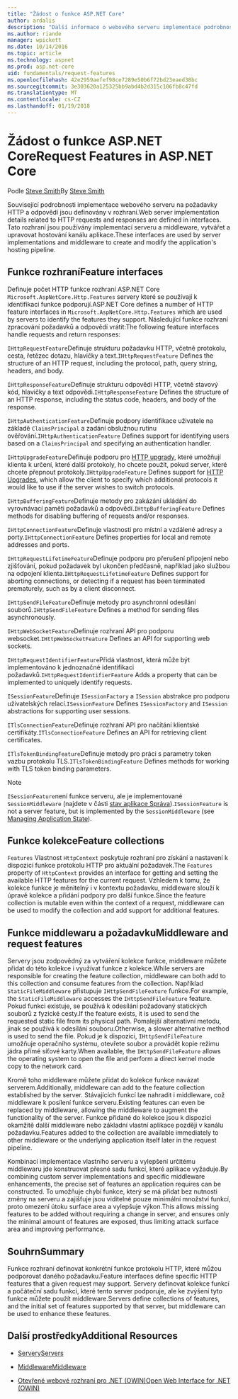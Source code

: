 ```yaml
---
title: "Žádost o funkce ASP.NET Core"
author: ardalis
description: "Další informace o webového serveru implementace podrobnosti týkající se požadavků HTTP a odpovědí, které jsou definovány v rozhraní pro ASP.NET Core."
ms.author: riande
manager: wpickett
ms.date: 10/14/2016
ms.topic: article
ms.technology: aspnet
ms.prod: asp.net-core
uid: fundamentals/request-features
ms.openlocfilehash: 42e2959aefef98ce7289e50b6f72bd23eaed38bc
ms.sourcegitcommit: 3e303620a125325bb9abd4b2d315c106fb8c47fd
ms.translationtype: MT
ms.contentlocale: cs-CZ
ms.lasthandoff: 01/19/2018
---
```

# <a name="request-features-in-aspnet-core"></a><span data-ttu-id="03863-103">Žádost o funkce ASP.NET Core</span><span class="sxs-lookup"><span data-stu-id="03863-103">Request Features in ASP.NET Core</span></span>

<span data-ttu-id="03863-104">Podle [Steve Smith](https://ardalis.com/)</span><span class="sxs-lookup"><span data-stu-id="03863-104">By [Steve Smith](https://ardalis.com/)</span></span>

<span data-ttu-id="03863-105">Související podrobnosti implementace webového serveru na požadavky HTTP a odpovědí jsou definovány v rozhraní.</span><span class="sxs-lookup"><span data-stu-id="03863-105">Web server implementation details related to HTTP requests and responses are defined in interfaces.</span></span> <span data-ttu-id="03863-106">Tato rozhraní jsou používány implementací serveru a middleware, vytvářet a upravovat hostování kanálu aplikace.</span><span class="sxs-lookup"><span data-stu-id="03863-106">These interfaces are used by server implementations and middleware to create and modify the application's hosting pipeline.</span></span>

## <a name="feature-interfaces"></a><span data-ttu-id="03863-107">Funkce rozhraní</span><span class="sxs-lookup"><span data-stu-id="03863-107">Feature interfaces</span></span>

<span data-ttu-id="03863-108">Definuje počet HTTP funkce rozhraní ASP.NET Core `Microsoft.AspNetCore.Http.Features` servery které se používají k identifikaci funkce podporují.</span><span class="sxs-lookup"><span data-stu-id="03863-108">ASP.NET Core defines a number of HTTP feature interfaces in `Microsoft.AspNetCore.Http.Features` which are used by servers to identify the features they support.</span></span> <span data-ttu-id="03863-109">Následující funkce rozhraní zpracování požadavků a odpovědí vrátit:</span><span class="sxs-lookup"><span data-stu-id="03863-109">The following feature interfaces handle requests and return responses:</span></span>

<span data-ttu-id="03863-110">`IHttpRequestFeature`Definuje strukturu požadavku HTTP, včetně protokolu, cesta, řetězec dotazu, hlavičky a text.</span><span class="sxs-lookup"><span data-stu-id="03863-110">`IHttpRequestFeature` Defines the structure of an HTTP request, including the protocol, path, query string, headers, and body.</span></span>

<span data-ttu-id="03863-111">`IHttpResponseFeature`Definuje strukturu odpovědi HTTP, včetně stavový kód, hlavičky a text odpovědi.</span><span class="sxs-lookup"><span data-stu-id="03863-111">`IHttpResponseFeature` Defines the structure of an HTTP response, including the status code, headers, and body of the response.</span></span>

<span data-ttu-id="03863-112">`IHttpAuthenticationFeature`Definuje podpory identifikace uživatele na základě `ClaimsPrincipal` a zadání obslužnou rutinu ověřování.</span><span class="sxs-lookup"><span data-stu-id="03863-112">`IHttpAuthenticationFeature` Defines support for identifying users based on a `ClaimsPrincipal` and specifying an authentication handler.</span></span>

<span data-ttu-id="03863-113">`IHttpUpgradeFeature`Definuje podporu pro [HTTP upgrady](https://tools.ietf.org/html/rfc2616.html#section-14.42), které umožňují klienta k určení, které další protokoly, ho chcete použít, pokud server, které chcete přepnout protokoly.</span><span class="sxs-lookup"><span data-stu-id="03863-113">`IHttpUpgradeFeature` Defines support for [HTTP Upgrades](https://tools.ietf.org/html/rfc2616.html#section-14.42), which allow the client to specify which additional protocols it would like to use if the server wishes to switch protocols.</span></span>

<span data-ttu-id="03863-114">`IHttpBufferingFeature`Definuje metody pro zakázání ukládání do vyrovnávací paměti požadavků a odpovědí.</span><span class="sxs-lookup"><span data-stu-id="03863-114">`IHttpBufferingFeature` Defines methods for disabling buffering of requests and/or responses.</span></span>

<span data-ttu-id="03863-115">`IHttpConnectionFeature`Definuje vlastnosti pro místní a vzdálené adresy a porty.</span><span class="sxs-lookup"><span data-stu-id="03863-115">`IHttpConnectionFeature` Defines properties for local and remote addresses and ports.</span></span>

<span data-ttu-id="03863-116">`IHttpRequestLifetimeFeature`Definuje podporu pro přerušení připojení nebo zjišťování, pokud požadavek byl ukončen předčasně, například jako službou na odpojení klienta.</span><span class="sxs-lookup"><span data-stu-id="03863-116">`IHttpRequestLifetimeFeature` Defines support for aborting connections, or detecting if a request has been terminated prematurely, such as by a client disconnect.</span></span>

<span data-ttu-id="03863-117">`IHttpSendFileFeature`Definuje metody pro asynchronní odesílání souborů.</span><span class="sxs-lookup"><span data-stu-id="03863-117">`IHttpSendFileFeature` Defines a method for sending files asynchronously.</span></span>

<span data-ttu-id="03863-118">`IHttpWebSocketFeature`Definuje rozhraní API pro podporu websocket.</span><span class="sxs-lookup"><span data-stu-id="03863-118">`IHttpWebSocketFeature` Defines an API for supporting web sockets.</span></span>

<span data-ttu-id="03863-119">`IHttpRequestIdentifierFeature`Přidá vlastnost, která může být implementováno k jednoznačné identifikaci požadavků.</span><span class="sxs-lookup"><span data-stu-id="03863-119">`IHttpRequestIdentifierFeature` Adds a property that can be implemented to uniquely identify requests.</span></span>

<span data-ttu-id="03863-120">`ISessionFeature`Definuje `ISessionFactory` a `ISession` abstrakce pro podporu uživatelských relací.</span><span class="sxs-lookup"><span data-stu-id="03863-120">`ISessionFeature` Defines `ISessionFactory` and `ISession` abstractions for supporting user sessions.</span></span>

<span data-ttu-id="03863-121">`ITlsConnectionFeature`Definuje rozhraní API pro načítání klientské certifikáty.</span><span class="sxs-lookup"><span data-stu-id="03863-121">`ITlsConnectionFeature` Defines an API for retrieving client certificates.</span></span>

<span data-ttu-id="03863-122">`ITlsTokenBindingFeature`Definuje metody pro práci s parametry token vazbu protokolu TLS.</span><span class="sxs-lookup"><span data-stu-id="03863-122">`ITlsTokenBindingFeature` Defines methods for working with TLS token binding parameters.</span></span>

> [!NOTE]
> <span data-ttu-id="03863-123">`ISessionFeature`není funkce serveru, ale je implementované `SessionMiddleware` (najdete v části [stav aplikace Správa](app-state.md)).</span><span class="sxs-lookup"><span data-stu-id="03863-123">`ISessionFeature` is not a server feature, but is implemented by the `SessionMiddleware` (see [Managing Application State](app-state.md)).</span></span>

## <a name="feature-collections"></a><span data-ttu-id="03863-124">Funkce kolekce</span><span class="sxs-lookup"><span data-stu-id="03863-124">Feature collections</span></span>

<span data-ttu-id="03863-125">`Features` Vlastnost `HttpContext` poskytuje rozhraní pro získání a nastavení k dispozici funkce protokolu HTTP pro aktuální požadavek.</span><span class="sxs-lookup"><span data-stu-id="03863-125">The `Features` property of `HttpContext` provides an interface for getting and setting the available HTTP features for the current request.</span></span> <span data-ttu-id="03863-126">Vzhledem k tomu, že kolekce funkce je měnitelný i v kontextu požadavku, middleware slouží k úpravě kolekce a přidání podpory pro další funkce.</span><span class="sxs-lookup"><span data-stu-id="03863-126">Since the feature collection is mutable even within the context of a request, middleware can be used to modify the collection and add support for additional features.</span></span>

## <a name="middleware-and-request-features"></a><span data-ttu-id="03863-127">Funkce middlewaru a požadavku</span><span class="sxs-lookup"><span data-stu-id="03863-127">Middleware and request features</span></span>

<span data-ttu-id="03863-128">Servery jsou zodpovědný za vytváření kolekce funkce, middleware můžete přidat do této kolekce i využívat funkce z kolekce.</span><span class="sxs-lookup"><span data-stu-id="03863-128">While servers are responsible for creating the feature collection, middleware can both add to this collection and consume features from the collection.</span></span> <span data-ttu-id="03863-129">Například `StaticFileMiddleware` přistupuje `IHttpSendFileFeature` funkce.</span><span class="sxs-lookup"><span data-stu-id="03863-129">For example, the `StaticFileMiddleware` accesses the `IHttpSendFileFeature` feature.</span></span> <span data-ttu-id="03863-130">Pokud funkci existuje, se používá k odesílání požadovaný statických souborů z fyzické cesty.</span><span class="sxs-lookup"><span data-stu-id="03863-130">If the feature exists, it is used to send the requested static file from its physical path.</span></span> <span data-ttu-id="03863-131">Pomalejší alternativní metodu, jinak se používá k odesílání souboru.</span><span class="sxs-lookup"><span data-stu-id="03863-131">Otherwise, a slower alternative method is used to send the file.</span></span> <span data-ttu-id="03863-132">Pokud je k dispozici, `IHttpSendFileFeature` umožňuje operačního systému, otevřete soubor a provádět kopie režimu jádra přímé síťové karty.</span><span class="sxs-lookup"><span data-stu-id="03863-132">When available, the `IHttpSendFileFeature` allows the operating system to open the file and perform a direct kernel mode copy to the network card.</span></span>

<span data-ttu-id="03863-133">Kromě toho middleware můžete přidat do kolekce funkce navázat serverem.</span><span class="sxs-lookup"><span data-stu-id="03863-133">Additionally, middleware can add to the feature collection established by the server.</span></span> <span data-ttu-id="03863-134">Stávajících funkcí lze nahradit i middleware, což middleware k posílení funkce serveru.</span><span class="sxs-lookup"><span data-stu-id="03863-134">Existing features can even be replaced by middleware, allowing the middleware to augment the functionality of the server.</span></span> <span data-ttu-id="03863-135">Funkce přidané do kolekce jsou k dispozici okamžitě další middleware nebo základní vlastní aplikace později v kanálu požadavku.</span><span class="sxs-lookup"><span data-stu-id="03863-135">Features added to the collection are available immediately to other middleware or the underlying application itself later in the request pipeline.</span></span>

<span data-ttu-id="03863-136">Kombinací implementace vlastního serveru a vylepšení určitému middlewaru jde konstruovat přesné sadu funkcí, které aplikace vyžaduje.</span><span class="sxs-lookup"><span data-stu-id="03863-136">By combining custom server implementations and specific middleware enhancements, the precise set of features an application requires can be constructed.</span></span> <span data-ttu-id="03863-137">To umožňuje chybí funkce, který se má přidat bez nutnosti změny na serveru a zajišťuje jsou viditelné pouze minimální množství funkcí, proto omezení útoku surface area a vylepšuje výkon.</span><span class="sxs-lookup"><span data-stu-id="03863-137">This allows missing features to be added without requiring a change in server, and ensures only the minimal amount of features are exposed, thus limiting attack surface area and improving performance.</span></span>

## <a name="summary"></a><span data-ttu-id="03863-138">Souhrn</span><span class="sxs-lookup"><span data-stu-id="03863-138">Summary</span></span>

<span data-ttu-id="03863-139">Funkce rozhraní definovat konkrétní funkce protokolu HTTP, které můžou podporovat daného požadavku.</span><span class="sxs-lookup"><span data-stu-id="03863-139">Feature interfaces define specific HTTP features that a given request may support.</span></span> <span data-ttu-id="03863-140">Servery definovat kolekce funkcí a počáteční sadu funkcí, které tento server podporuje, ale ke zvýšení tyto funkce můžete použít middleware.</span><span class="sxs-lookup"><span data-stu-id="03863-140">Servers define collections of features, and the initial set of features supported by that server, but middleware can be used to enhance these features.</span></span>

## <a name="additional-resources"></a><span data-ttu-id="03863-141">Další prostředky</span><span class="sxs-lookup"><span data-stu-id="03863-141">Additional Resources</span></span>

* [<span data-ttu-id="03863-142">Servery</span><span class="sxs-lookup"><span data-stu-id="03863-142">Servers</span></span>](servers/index.md)

* [<span data-ttu-id="03863-143">Middleware</span><span class="sxs-lookup"><span data-stu-id="03863-143">Middleware</span></span>](middleware.md)

* [<span data-ttu-id="03863-144">Otevřené webové rozhraní pro .NET (OWIN)</span><span class="sxs-lookup"><span data-stu-id="03863-144">Open Web Interface for .NET (OWIN)</span></span>](owin.md)
